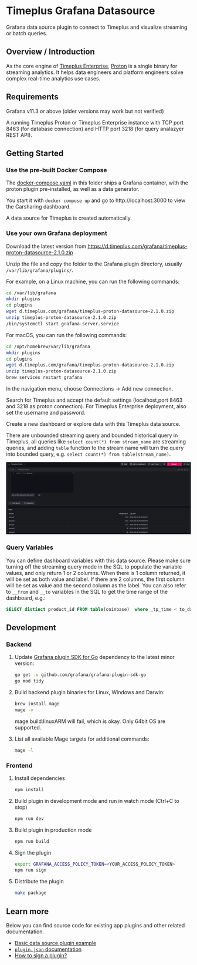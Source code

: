 # Timeplus Grafana Datasource
Grafana data source plugin to connect to Timeplus and visualize streaming or batch queries.

## Overview / Introduction

As the core engine of [Timeplus Enterprise](https://timeplus.com), [Proton](https://github.com/timeplus-io/proton) is a single binary for streaming analytics. It helps data engineers and platform engineers solve complex real-time analytics use cases.

## Requirements

Grafana v11.3 or above (older versions may work but not verified)

A running Timeplus Proton or Timeplus Enterprise instance with TCP port 8463 (for database connection) and HTTP port 3218 (for query analazyer REST API).

## Getting Started

### Use the pre-built Docker Compose
The [docker-compose.yaml](docker-compose.yaml) in this folder ships a Grafana container, with the proton plugin pre-installed, as well as a data generator.

You start it with `docker compose up` and go to http://localhost:3000 to view the Carsharing dashboard.

A data source for Timeplus is created automatically.

### Use your own Grafana deployment

Download the latest version from https://d.timeplus.com/grafana/timeplus-proton-datasource-2.1.0.zip

Unzip the file and copy the folder to the Grafana plugin directory, usually `/var/lib/grafana/plugins/`.

For example, on a Linux machine, you can run the following commands:

```bash
cd /var/lib/grafana
mkdir plugins
cd plugins
wget d.timeplus.com/grafana/timeplus-proton-datasource-2.1.0.zip
unzip timeplus-proton-datasource-2.1.0.zip
/bin/systemctl start grafana-server.service
```

For macOS, you can run the following commands:

```bash
cd /opt/homebrew/var/lib/grafana
mkdir plugins
cd plugins
wget d.timeplus.com/grafana/timeplus-proton-datasource-2.1.0.zip
unzip timeplus-proton-datasource-2.1.0.zip
brew services restart grafana
```

In the navigation menu, choose Connections -> Add new connection.

Search for Timeplus and accept the default settings (localhost,port 8463 and 3218 as proton connection). For Timeplus Enterprise deployment, also set the username and password.

Create a new dashboard or explore data with this Timeplus data source.

There are unbounded streaming query and bounded historical query in Timeplus, all queries like `select count(*) from stream_name` are streaming queries, and adding `table` function to the stream name will turn the query into bounded query, e.g. `select count(*) from table(stream_name)`.

![query editor](src/img/query.png)

### Query Variables
You can define dashboard variables with this data source. Please make sure turning off the streaming query mode in the SQL to populate the variable values, and only return 1 or 2 columns. When there is 1 column returned, it will be set as both value and label. If there are 2 columns, the first column will be set as value and the second column as the label.  You can also refer to `__from` and `__to` variables in the SQL to get the time range of the dashboard, e.g.:
```sql
SELECT distinct product_id FROM table(coinbase)  where _tp_time < to_datetime($__to/1000) and _tp_time > to_datetime($__from/1000)
```

## Development

### Backend

1. Update [Grafana plugin SDK for Go](https://grafana.com/docs/grafana/latest/developers/plugins/backend/grafana-plugin-sdk-for-go/) dependency to the latest minor version:

   ```bash
   go get -u github.com/grafana/grafana-plugin-sdk-go
   go mod tidy
   ```

2. Build backend plugin binaries for Linux, Windows and Darwin:

   ```bash
   brew install mage
   mage -v
   ```

   mage build:linuxARM will fail, which is okay. Only 64bit OS are supported.

3. List all available Mage targets for additional commands:

   ```bash
   mage -l
   ```
### Frontend

1. Install dependencies

   ```bash
   npm install
   ```

2. Build plugin in development mode and run in watch mode (Ctrl+C to stop)

   ```bash
   npm run dev
   ```

3. Build plugin in production mode

   ```bash
   npm run build
   ```

4. Sign the plugin
   ```bash
   export GRAFANA_ACCESS_POLICY_TOKEN=<YOUR_ACCESS_POLICY_TOKEN>
   npm run sign
   ```

4. Distribute the plugin
   ```bash
   make package
   ```

## Learn more

Below you can find source code for existing app plugins and other related documentation.

- [Basic data source plugin example](https://github.com/grafana/grafana-plugin-examples/tree/master/examples/datasource-basic#readme)
- [`plugin.json` documentation](https://grafana.com/developers/plugin-tools/reference-plugin-json)
- [How to sign a plugin?](https://grafana.com/docs/grafana/latest/developers/plugins/sign-a-plugin/)

